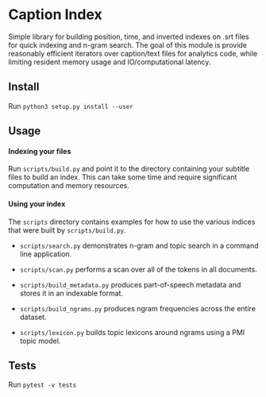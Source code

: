 # Caption Index

Simple library for building position, time, and inverted indexes on .srt files
for quick indexing and n-gram search. The goal of this module is provide
reasonably efficient iterators over caption/text files for analytics code,
while limiting resident memory usage and IO/computational latency.

## Install

Run `python3 setup.py install --user`

## Usage

#### Indexing your files

Run `scripts/build.py` and point it to the directory containing your subtitle
files to build an index. This can take some time and require significant
computation and memory resources.

#### Using your index

The `scripts` directory contains examples for how to use the various indices
that were built by `scripts/build.py`.

- `scripts/search.py` demonstrates n-gram and topic search in a command line
  application.

- `scripts/scan.py` performs a scan over all of the tokens in all documents.

- `scripts/build_metadata.py` produces part-of-speech metadata and stores it
  in an indexable format.

- `scripts/build_ngrams.py` produces ngram frequencies across the entire
  dataset.

- `scripts/lexicon.py` builds topic lexicons around ngrams using a PMI topic
  model.

## Tests

Run `pytest -v tests`
